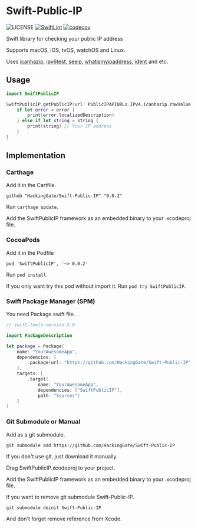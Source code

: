 # Swift-Public-IP
![LICENSE](https://img.shields.io/github/license/HackingGate/Swift-Public-IP)
[![SwiftLint](https://github.com/HackingGate/Swift-Public-IP/actions/workflows/swiftlint.yml/badge.svg)](https://github.com/HackingGate/Swift-Public-IP/actions/workflows/swiftlint.yml)
[![codecov](https://codecov.io/gh/HackingGate/Swift-Public-IP/branch/master/graph/badge.svg?token=euyimOnZ1U)](https://codecov.io/gh/HackingGate/Swift-Public-IP)

Swift library for checking your public IP address

Supports macOS, iOS, tvOS, watchOS and Linux.

Uses [icanhazip](https://icanhazip.com), [ipv6test](https://v4v6.ipv6-test.com/api/myip.php), [seeip](https://ip.seeip.org), [whatismyipaddress](https://bot.whatismyipaddress.com), [ident](https://ident.me/) and etc.

## Usage

```swift
import SwiftPublicIP

SwiftPublicIP.getPublicIP(url: PublicIPAPIURLs.IPv4.icanhazip.rawValue) { (string, error) in
    if let error = error {
        print(error.localizedDescription)
    } else if let string = string {
        print(string) // Your IP address
    }
}
```

## Implementation

### Carthage

Add it in the Cartfile.

```
github "HackingGate/Swift-Public-IP" "0.0.2"
```

Run `carthage update`.

Add the SwiftPublicIP framework as an embedded binary to your .xcodeproj file.

### CocoaPods

Add it in the Podfile

```
pod 'SwiftPublicIP', '~> 0.0.2'
```

Run `pod install`.

If you only want try this pod without import it. Run  `pod try SwiftPublicIP`.

### Swift Package Manager (SPM)

You need Package.swift file.

```swift
// swift-tools-version:5.0

import PackageDescription

let package = Package(
    name: "YourAwesomeApp",
    dependencies: [
        .package(url: "https://github.com/HackingGate/Swift-Public-IP", from: "0.0.2"),
    ],
    targets: [
        .target(
            name: "YourAwesomeApp",
            dependencies: ["SwiftPublicIP"],
            path: "Sources")
    ]
)
```

### Git Submodule or Manual

Add as a git submodule.

```
git submodule add https://github.com/HackingGate/Swift-Public-IP
```

If you don't use git, just download it manually.

Drag SwiftPublicIP.xcodeproj to your project.

Add the SwiftPublicIP framework as an embedded binary to your .xcodeproj file.

If you want to remove git submodule Swift-Public-IP.

```
git submodule deinit Swift-Public-IP
```

And don't forget remove reference from Xcode.
